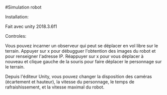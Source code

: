 #Simulation robot

Installation:

Fait avec unity 2018.3.6f1

Controles:

Vous pouvez incarner un observeur qui peut se déplacer en vol libre sur le terrain.
Appuyer sur x pour débugguer l'obtention des images du robot et pour renseigner l'adresse IP.
Réappuyer sur x pour vous déplacer à nouveau et clique gauche de la souris pour faire déplacer le personnage sur le terrain.

Depuis l'éditeur Unity, vous pouvez changer la disposition des caméras (écartement et hauteur), la vitesse du personnage, le temps de rafraishissement, et la vitesse maximal du robot.
